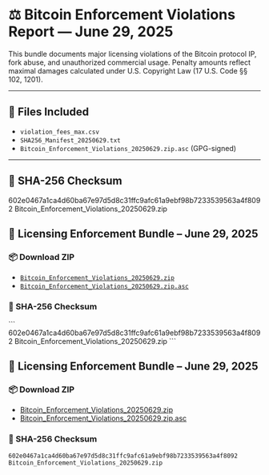 # ⚖️ Bitcoin Enforcement Violations Report — June 29, 2025

This bundle documents major licensing violations of the Bitcoin protocol IP, fork abuse, and unauthorized commercial usage. Penalty amounts reflect maximal damages calculated under U.S. Copyright Law (17 U.S. Code §§ 102, 1201).

---

## 📁 Files Included

- `violation_fees_max.csv`
- `SHA256_Manifest_20250629.txt`
- `Bitcoin_Enforcement_Violations_20250629.zip.asc` (GPG-signed)

---

## 🔐 SHA-256 Checksum
602e0467a1ca4d60ba67e97d5d8c31ffc9afc61a9ebf98b7233539563a4f8092  Bitcoin_Enforcement_Violations_20250629.zip

## 🔐 Licensing Enforcement Bundle – June 29, 2025

### 📦 Download ZIP
- [`Bitcoin_Enforcement_Violations_20250629.zip`](https://ipfs.io/ipfs/Qmb2BvWCu9sZRQaNxek7mqkgHoXkWm1eyivjuNXozB6iPn)
- [`Bitcoin_Enforcement_Violations_20250629.zip.asc`](https://ipfs.io/ipfs/QmcKN61pSLVQcGk5NvMj2oX4tTU9nPz1PpfesjNHTNqUro)

### 🔐 SHA-256 Checksum
\`\`\`
602e0467a1ca4d60ba67e97d5d8c31ffc9afc61a9ebf98b7233539563a4f8092  Bitcoin_Enforcement_Violations_20250629.zip
\`\`\`

## 🔐 Licensing Enforcement Bundle – June 29, 2025

### 📦 Download ZIP
- [Bitcoin_Enforcement_Violations_20250629.zip](https://ipfs.io/ipfs/QmaPo5WvswMowxEzsvTfPDew6LLKcYCHzFCwoRPsxptJd9)
- [Bitcoin_Enforcement_Violations_20250629.zip.asc](https://ipfs.io/ipfs/QmUyvfpPkWA6ZsFJt33ExvNKLZAa3GTNYjJyFyex7QwX4P)

### 🔐 SHA-256 Checksum
```
602e0467a1ca4d60ba67e97d5d8c31ffc9afc61a9ebf98b7233539563a4f8092  Bitcoin_Enforcement_Violations_20250629.zip
```

